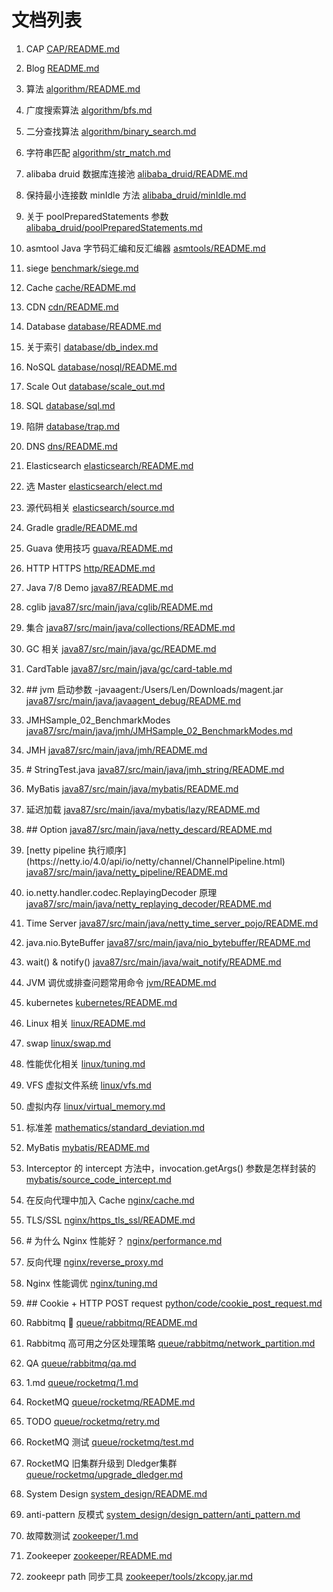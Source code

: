 # 文档列表

1. CAP [CAP/README.md](CAP/README.md)

3. Blog [README.md](README.md)

4. 算法 [algorithm/README.md](algorithm/README.md)

5. 广度搜索算法 [algorithm/bfs.md](algorithm/bfs.md)

6. 二分查找算法 [algorithm/binary_search.md](algorithm/binary_search.md)

7. 字符串匹配 [algorithm/str_match.md](algorithm/str_match.md)

8. alibaba druid 数据库连接池 [alibaba_druid/README.md](alibaba_druid/README.md)

9. 保持最小连接数 minIdle 方法 [alibaba_druid/minIdle.md](alibaba_druid/minIdle.md)

10. 关于 poolPreparedStatements 参数 [alibaba_druid/poolPreparedStatements.md](alibaba_druid/poolPreparedStatements.md)

11. asmtool Java 字节码汇编和反汇编器 [asmtools/README.md](asmtools/README.md)

12. siege [benchmark/siege.md](benchmark/siege.md)

13. Cache [cache/README.md](cache/README.md)

14. CDN [cdn/README.md](cdn/README.md)

15. Database [database/README.md](database/README.md)

16. 关于索引 [database/db_index.md](database/db_index.md)

17. NoSQL [database/nosql/README.md](database/nosql/README.md)

18. Scale Out [database/scale_out.md](database/scale_out.md)

19. SQL [database/sql.md](database/sql.md)

20. 陷阱 [database/trap.md](database/trap.md)

21. DNS [dns/README.md](dns/README.md)

22. Elasticsearch [elasticsearch/README.md](elasticsearch/README.md)

23. 选 Master [elasticsearch/elect.md](elasticsearch/elect.md)

24. 源代码相关 [elasticsearch/source.md](elasticsearch/source.md)

25. Gradle [gradle/README.md](gradle/README.md)

26. Guava 使用技巧 [guava/README.md](guava/README.md)

27. HTTP HTTPS [http/README.md](http/README.md)

28. Java 7/8 Demo [java87/README.md](java87/README.md)

29. cglib [java87/src/main/java/cglib/README.md](java87/src/main/java/cglib/README.md)

30. 集合 [java87/src/main/java/collections/README.md](java87/src/main/java/collections/README.md)

31. GC 相关 [java87/src/main/java/gc/README.md](java87/src/main/java/gc/README.md)

32. CardTable [java87/src/main/java/gc/card-table.md](java87/src/main/java/gc/card-table.md)

33. \#\# jvm 启动参数 \-javaagent\:/Users/Len/Downloads/magent\.jar [java87/src/main/java/javaagent_debug/README.md](java87/src/main/java/javaagent_debug/README.md)

34. JMHSample\_02\_BenchmarkModes [java87/src/main/java/jmh/JMHSample_02_BenchmarkModes.md](java87/src/main/java/jmh/JMHSample_02_BenchmarkModes.md)

35. JMH [java87/src/main/java/jmh/README.md](java87/src/main/java/jmh/README.md)

36. \# StringTest\.java [java87/src/main/java/jmh_string/README.md](java87/src/main/java/jmh_string/README.md)

37. MyBatis [java87/src/main/java/mybatis/README.md](java87/src/main/java/mybatis/README.md)

38. 延迟加载 [java87/src/main/java/mybatis/lazy/README.md](java87/src/main/java/mybatis/lazy/README.md)

39. \#\# Option [java87/src/main/java/netty_descard/README.md](java87/src/main/java/netty_descard/README.md)

40. \[netty pipeline 执行顺序\]\(https\://netty\.io/4\.0/api/io/netty/channel/ChannelPipeline\.html\) [java87/src/main/java/netty_pipeline/README.md](java87/src/main/java/netty_pipeline/README.md)

41. io\.netty\.handler\.codec\.ReplayingDecoder 原理 [java87/src/main/java/netty_replaying_decoder/README.md](java87/src/main/java/netty_replaying_decoder/README.md)

42. Time Server [java87/src/main/java/netty_time_server_pojo/README.md](java87/src/main/java/netty_time_server_pojo/README.md)

43. java\.nio\.ByteBuffer [java87/src/main/java/nio_bytebuffer/README.md](java87/src/main/java/nio_bytebuffer/README.md)

44. wait\(\) \& notify\(\) [java87/src/main/java/wait_notify/README.md](java87/src/main/java/wait_notify/README.md)

45. JVM 调优或排查问题常用命令 [jvm/README.md](jvm/README.md)

46. kubernetes [kubernetes/README.md](kubernetes/README.md)

47. Linux 相关 [linux/README.md](linux/README.md)

48. swap [linux/swap.md](linux/swap.md)

49. 性能优化相关 [linux/tuning.md](linux/tuning.md)

50. VFS 虚拟文件系统 [linux/vfs.md](linux/vfs.md)

51. 虚拟内存 [linux/virtual_memory.md](linux/virtual_memory.md)

52. 标准差 [mathematics/standard_deviation.md](mathematics/standard_deviation.md)

53. MyBatis [mybatis/README.md](mybatis/README.md)

54. Interceptor 的 intercept 方法中，invocation\.getArgs\(\) 参数是怎样封装的 [mybatis/source_code_intercept.md](mybatis/source_code_intercept.md)

55. 在反向代理中加入 Cache [nginx/cache.md](nginx/cache.md)

56. TLS/SSL [nginx/https_tls_ssl/README.md](nginx/https_tls_ssl/README.md)

57. \# 为什么 Nginx 性能好？ [nginx/performance.md](nginx/performance.md)

58. 反向代理 [nginx/reverse_proxy.md](nginx/reverse_proxy.md)

59. Nginx 性能调优 [nginx/tuning.md](nginx/tuning.md)

60. \#\# Cookie \+ HTTP POST request [python/code/cookie_post_request.md](python/code/cookie_post_request.md)

61. Rabbitmq 🐰 [queue/rabbitmq/README.md](queue/rabbitmq/README.md)

62. Rabbitmq 高可用之分区处理策略 [queue/rabbitmq/network_partition.md](queue/rabbitmq/network_partition.md)

63. QA [queue/rabbitmq/qa.md](queue/rabbitmq/qa.md)

64. 1\.md [queue/rocketmq/1.md](queue/rocketmq/1.md)

65. RocketMQ [queue/rocketmq/README.md](queue/rocketmq/README.md)

66. TODO [queue/rocketmq/retry.md](queue/rocketmq/retry.md)

67. RocketMQ 测试 [queue/rocketmq/test.md](queue/rocketmq/test.md)

68. RocketMQ 旧集群升级到 Dledger集群 [queue/rocketmq/upgrade_dledger.md](queue/rocketmq/upgrade_dledger.md)

69. System Design [system_design/README.md](system_design/README.md)

70. anti\-pattern 反模式 [system_design/design_pattern/anti_pattern.md](system_design/design_pattern/anti_pattern.md)

71. 故障数测试 [zookeeper/1.md](zookeeper/1.md)

72. Zookeeper [zookeeper/README.md](zookeeper/README.md)

73. zookeepr path 同步工具 [zookeeper/tools/zkcopy.jar.md](zookeeper/tools/zkcopy.jar.md)

